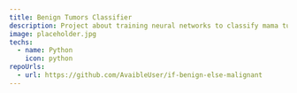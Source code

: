 ```yaml
---
title: Benign Tumors Classifier
description: Project about training neural networks to classify mama tumors as benign or malignant.
image: placeholder.jpg
techs:
  - name: Python
    icon: python
repoUrls:
  - url: https://github.com/AvaibleUser/if-benign-else-malignant
---
```

